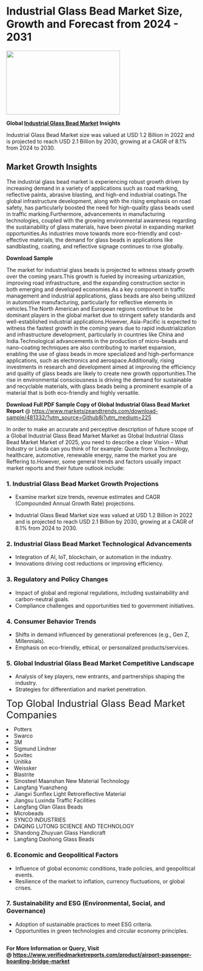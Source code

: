 <H1>Industrial Glass Bead Market Size, Growth and Forecast from 2024 - 2031</H1><img class="aligncenter size-medium wp-image-584254" src="https://thirdeyenews.in/wp-content/uploads/2024/09/Global-Market-Research-300x168.jpeg" alt="" width="300" height="168" /><p><strong>Global&nbsp;<a href="https://www.marketsizeandtrends.com/download-sample/481332/?utm_source=Github8j?utm_medium=225">Industrial Glass Bead Market</a> Insights</strong></p><p>Industrial Glass Bead Market size was valued at USD 1.2 Billion in 2022 and is projected to reach USD 2.1 Billion by 2030, growing at a CAGR of 8.1% from 2024 to 2030.</p><p><h2>Market Growth Insights</h2> <p>The industrial glass bead market is experiencing robust growth driven by increasing demand in a variety of applications such as road marking, reflective paints, abrasive blasting, and high-end industrial coatings.The global infrastructure development, along with the rising emphasis on road safety, has particularly boosted the need for high-quality glass beads used in traffic marking.Furthermore, advancements in manufacturing technologies, coupled with the growing environmental awareness regarding the sustainability of glass materials, have been pivotal in expanding market opportunities.As industries move towards more eco-friendly and cost-effective materials, the demand for glass beads in applications like sandblasting, coating, and reflective signage continues to rise globally.</p> <p><strong>Download Sample</strong></p> <p>The market for industrial glass beads is projected to witness steady growth over the coming years.This growth is fueled by increasing urbanization, improving road infrastructure, and the expanding construction sector in both emerging and developed economies.As a key component in traffic management and industrial applications, glass beads are also being utilized in automotive manufacturing, particularly for reflective elements in vehicles.The North American and European regions continue to be dominant players in the global market due to stringent safety standards and well-established industrial applications.However, Asia-Pacific is expected to witness the fastest growth in the coming years due to rapid industrialization and infrastructure development, particularly in countries like China and India.Technological advancements in the production of micro-beads and nano-coating techniques are also contributing to market expansion, enabling the use of glass beads in more specialized and high-performance applications, such as electronics and aerospace.Additionally, rising investments in research and development aimed at improving the efficiency and quality of glass beads are likely to create new growth opportunities.The rise in environmental consciousness is driving the demand for sustainable and recyclable materials, with glass beads being a prominent example of a material that is both eco-friendly and highly versatile.<p><span class=""><strong>Download Full PDF Sample Copy of Global Industrial Glass Bead Market Report</strong> @ <a href="https://www.marketsizeandtrends.com/download-sample/481332/?utm_source=Github8j?utm_medium=225" target="_blank">https://www.marketsizeandtrends.com/download-sample/481332/?utm_source=Github8j?utm_medium=225</a></span></p><p>In order to make an accurate and perceptive description of future scope of a Global&nbsp;Industrial Glass Bead Market Market as Global&nbsp;Industrial Glass Bead Market Market of 2025, you need to describe a clear Vision &ndash; What Industry or Linda can you think of for example: Quote from a Technology, healthcare, automotive, renewable energy, name the market you are Reffering to.However, some general trends and factors usually impact market reports and their future outlook include:</p><h3>1.&nbsp;<strong>Industrial Glass Bead Market Growth Projections</strong></h3><ul><li>Examine market size trends, revenue estimates and CAGR (Compounded Annual Growth Rate) projections.</li><li><p>Industrial Glass Bead Market size was valued at USD 1.2 Billion in 2022 and is projected to reach USD 2.1 Billion by 2030, growing at a CAGR of 8.1% from 2024 to 2030.</p></li></ul><h3>2.&nbsp;<strong>Industrial Glass Bead Market Technological Advancements</strong></h3><ul><li>Integration of AI, IoT, blockchain, or automation in the industry.</li><li>Innovations driving cost reductions or improving efficiency.</li></ul><h3>3.&nbsp;<strong>Regulatory and Policy Changes</strong></h3><ul><li>Impact of global and regional regulations, including sustainability and carbon-neutral goals.</li><li>Compliance challenges and opportunities tied to government initiatives.</li></ul><h3>4.&nbsp;<strong>Consumer Behavior Trends</strong></h3><ul><li>Shifts in demand influenced by generational preferences (e.g., Gen Z, Millennials).</li><li>Emphasis on eco-friendly, ethical, or personalized products/services.</li></ul><h3>5.&nbsp;<strong>Global Industrial Glass Bead Market Competitive Landscape</strong></h3><ul><li>Analysis of key players, new entrants, and partnerships shaping the industry.</li><li>Strategies for differentiation and market penetration.</li></ul><p data-pm-slice="1 1 []"><span style="color: inherit; font-family: inherit; font-size: 25px;">Top Global Industrial Glass Bead Market Companies</span></p><div class="" data-test-id=""><p><li>Potters</li><li> Swarco</li><li> 3M</li><li> Sigmund Lindner</li><li> Sovitec</li><li> Unitika</li><li> Weissker</li><li> Blastrite</li><li> Sinosteel Maanshan New Material Technology</li><li> Langfang Yuanzheng</li><li> Jiangxi Sunflex Light Retroreflective Material</li><li> Jiangsu Luxinda Traffic Facilities</li><li> Langfang Olan Glass Beads</li><li> Microbeads</li><li> SYNCO INDUSTRIES</li><li> DAQING LUTONG SCIENCE AND TECHNOLOGY</li><li> Shandong Zhuyuan Glass Handicraft</li><li> Langfang Daohong Glass Beads</li></p></div><h3>6.&nbsp;<strong>Economic and Geopolitical Factors</strong></h3><ul><li>Influence of global economic conditions, trade policies, and geopolitical events.</li><li>Resilience of the market to inflation, currency fluctuations, or global crises.</li></ul><h3>7.&nbsp;<strong>Sustainability and ESG (Environmental, Social, and Governance)</strong></h3><ul><li>Adoption of sustainable practices to meet ESG criteria.</li><li>Opportunities in green technologies and circular economy principles.</li></ul><h2><strong style="font-size: 14px;">For More Information or Query, Visit @&nbsp;</strong><a style="background-color: #ffffff; font-size: 14px;" href="https://www.marketsizeandtrends.com/report/industrial-glass-bead-market/" target="_blank">https://www.verifiedmarketreports.com/product/airport-passenger-boarding-bridge-market</a></h2>